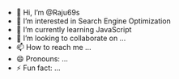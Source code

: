 - 👋 Hi, I’m @Raju69s
- 👀 I’m interested in Search Engine Optimization
- 🌱 I’m currently learning JavaScript
- 💞️ I’m looking to collaborate on ...
- 📫 How to reach me ...
- 😄 Pronouns: ...
- ⚡ Fun fact: ...

<!---
Raju69s/Raju69s is a ✨ special ✨ repository because its `README.md` (this file) appears on your GitHub profile.
You can click the Preview link to take a look at your changes.
--->
